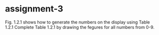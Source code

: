 # assignment-3
Fig. 1.2.1 shows how to generate the numbers on the display using Table 1.2.1 Complete Table 1.2.1 by 
drawing the fegures for all numbers from 0-9.
